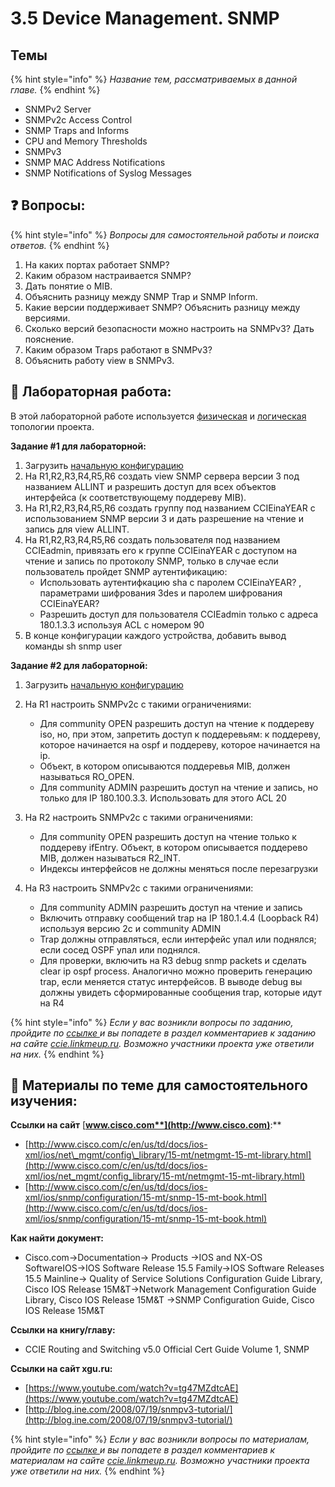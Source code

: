 # 3.5 Device Management. SNMP

## Темы

{% hint style="info" %}
  _Название тем, рассматриваемых в данной главе._
{% endhint %}

* SNMPv2 Server
* SNMPv2c Access Control
* SNMP Traps and Informs
* CPU and Memory Thresholds
* SNMPv3
* SNMP MAC Address Notifications
* SNMP Notifications of Syslog Messages

## ❓ Вопросы:

{% hint style="info" %}
 _Вопросы для самостоятельной работы и поиска ответов._
{% endhint %}

1. На каких портах работает SNMP?
2. Каким образом настраивается SNMP?
3. Дать понятие о MIB.
4. Объяснить разницу между SNMP Trap и SNMP Inform.
5. Какие версии поддерживает SNMP? Объяснить разницу между версиями.
6. Сколько версий безопасности можно настроить на SNMPv3? Дать пояснение.
7. Каким образом Traps работают в SNMPv3?
8. Объяснить работу view в SNMPv3.

## 📍 Лабораторная работа:

В этой лабораторной работе используется [физическая](https://ccie.gitbook.io/ccie/topology#physic) и [логическая](https://ccie.gitbook.io/ccie/topology#logic) топологии проекта.

**Задание \#1 для лабораторной:**

1. Загрузить [начальную конфигурацию](https://drive.google.com/open?id=0B3uwAH0p4u2NQ1VOZG81VlZhVjg)
2. На R1,R2,R3,R4,R5,R6 создать view SNMP сервера версии 3 под названием ALLINT и разрешить доступ для всех объектов интерфейса \(к соответствующему поддереву MIB\).
3. На R1,R2,R3,R4,R5,R6 создать группу под названием CCIEinaYEAR с использованием SNMP версии 3 и дать разрешение на чтение и запись для view ALLINT.
4. На R1,R2,R3,R4,R5,R6 создать пользователя под названием CCIEadmin, привязать его к группе CCIEinaYEAR c доступом на чтение и запись по протоколу SNMP, только в случае если пользователь пройдет SNMP аутентификацию:
   * Использовать аутентифкацию sha с паролем CCIEinaYEAR? , параметрами шифрования 3des и паролем шифрования CCIEinaYEAR?
   * Разрешить доступ для пользователя CCIEadmin только с адреса 180.1.3.3 используя ACL с номером 90
5. В конце конфигурации каждого устройства, добавить вывод команды sh snmp user

**Задание \#2 для лабораторной:**

1. Загрузить [начальную конфигурацию ](https://drive.google.com/open?id=0B3uwAH0p4u2NZWd3Tk5oS1REbEU)
2. На R1 настроить SNMPv2c с такими ограничениями:
   * Для community OPEN разрешить доступ на чтение к поддереву iso, но, при этом, запретить доступ к поддеревьям: к поддереву, которое начинается на ospf и поддереву, которое начинается на ip.
   * Объект, в котором описываются поддеревья MIB, должен называться RO\_OPEN.
   * Для community ADMIN разрешить доступ на чтение и запись, но только для IP 180.100.3.3. Использовать для этого ACL 20
3. На R2 настроить SNMPv2c с такими ограничениями:
   * Для community OPEN разрешить доступ на чтение только к поддереву ifEntry. Объект, в котором описывается поддерево MIB, должен называться R2\_INT.
   * Индексы интерфейсов не должны меняться после перезагрузки
4. На R3 настроить SNMPv2c с такими ограничениями:

   * Для community ADMIN разрешить доступ на чтение и запись
   * Включить отправку сообщений trap на IP 180.1.4.4 \(Loopback R4\) используя версию 2c и community ADMIN
   * Trap должны отправляться, если интерфейс упал или поднялся; если сосед OSPF упал или поднялся.
   * Для проверки, включить на R3 debug snmp packets и сделать clear ip ospf process. Аналогично можно проверить генерацию trap, если меняется статус интерфейсов. В выводе debug вы должны увидеть сформированные сообщения trap, которые идут на R4

{% hint style="info" %}
_Если у вас возникли вопросы по заданию, пройдите по_ [_ссылке_ ](http://ccie.linkmeup.ru/2016/05/18/laboratornaya-rabota-po-teme-17-device-management-8-1-8-snmp/)_и вы попадете в раздел комментариев к заданию на сайте_ [_ccie.linkmeup.ru_](http://ccie.linkmeup.ru/)_. Возможно участники проекта уже ответили на них._
{% endhint %}

##  📌 Материалы по теме для самостоятельного изучения:

**Ссылки на сайт** [**www.cisco.com**](http://www.cisco.com)**:**

* [http://www.cisco.com/c/en/us/td/docs/ios-xml/ios/net\_mgmt/config\_library/15-mt/netmgmt-15-mt-library.html](http://www.cisco.com/c/en/us/td/docs/ios-xml/ios/net_mgmt/config_library/15-mt/netmgmt-15-mt-library.html)
* [http://www.cisco.com/c/en/us/td/docs/ios-xml/ios/snmp/configuration/15-mt/snmp-15-mt-book.html](http://www.cisco.com/c/en/us/td/docs/ios-xml/ios/snmp/configuration/15-mt/snmp-15-mt-book.html)

**Как найти документ:**

* Cisco.com→Documentation→ Products →IOS and NX-OS SoftwareIOS→IOS Software Release 15.5 Family→IOS Software Releases 15.5 Mainline→ Quality of Service Solutions Configuration Guide Library, Cisco IOS Release 15M&T→Network Management Configuration Guide Library, Cisco IOS Release 15M&T →SNMP Configuration Guide, Cisco IOS Release 15M&T

**Ссылки на книгу/главу:**

* CCIE Routing and Switching v5.0 Official Cert Guide Volume 1, SNMP

**Ссылки на сайт xgu.ru:**

* [https://www.youtube.com/watch?v=tg47MZdtcAE](https://www.youtube.com/watch?v=tg47MZdtcAE)
* [http://blog.ine.com/2008/07/19/snmpv3-tutorial/](http://blog.ine.com/2008/07/19/snmpv3-tutorial/)

{% hint style="info" %}
 _Если у вас возникли вопросы по материалам, пройдите по_ [_ссылке_ ](http://ccie.linkmeup.ru/2016/05/18/materialy-po-tsiklu-3-teme-17-device-management-8-1-8/)_и вы попадете в раздел комментариев к материалам на сайте_ [_ccie.linkmeup.ru_](http://ccie.linkmeup.ru/)_. Возможно участники проекта уже ответили на них._
{% endhint %}

